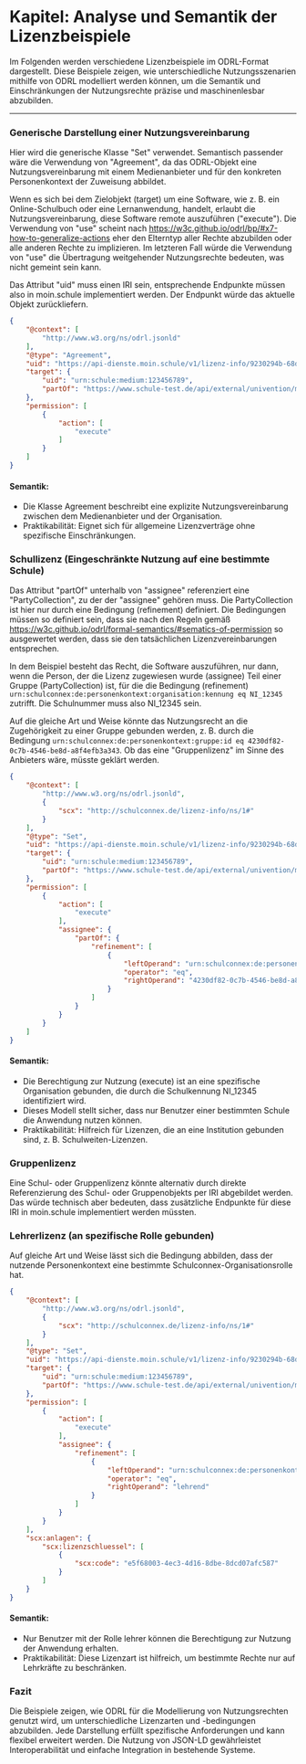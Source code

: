 # Kapitel: Analyse und Semantik der Lizenzbeispiele
Im Folgenden werden verschiedene Lizenzbeispiele im ODRL-Format dargestellt. Diese Beispiele zeigen, wie unterschiedliche Nutzungsszenarien mithilfe von ODRL modelliert werden können, um die Semantik und Einschränkungen der Nutzungsrechte präzise und maschinenlesbar abzubilden.

---

### Generische Darstellung einer Nutzungsvereinbarung
Hier wird die generische Klasse "Set" verwendet. Semantisch passender wäre die Verwendung von "Agreement", da das ODRL-Objekt eine Nutzungsvereinbarung mit einem Medienanbieter und für den konkreten Personenkontext der Zuweisung abbildet. 

Wenn es sich bei dem Zielobjekt (target) um eine Software, wie z. B. ein Online-Schulbuch oder eine Lernanwendung, handelt, erlaubt die Nutzungsvereinbarung, diese Software remote auszuführen ("execute"). Die Verwendung von "use" scheint nach https://w3c.github.io/odrl/bp/#x7-how-to-generalize-actions eher den Elterntyp aller Rechte abzubilden oder alle anderen Rechte zu implizieren. Im letzteren Fall würde die Verwendung von "use" die Übertragung weitgehender Nutzungsrechte bedeuten, was nicht gemeint sein kann. 

Das Attribut "uid" muss einen IRI sein, entsprechende Endpunkte müssen also in moin.schule implementiert werden. Der Endpunkt würde das aktuelle Objekt zurückliefern. 

```json
{
    "@context": [
        "http://www.w3.org/ns/odrl.jsonld"
    ],
    "@type": "Agreement",
    "uid": "https://api-dienste.moin.schule/v1/lizenz-info/9230294b-68da-4f4f-aa63-ad9040122aa7",
    "target": {
        "uid": "urn:schule:medium:123456789",
        "partOf": "https://www.schule-test.de/api/external/univention/media"
    },
    "permission": [
        {
            "action": [
                "execute"
            ]
        }
    ]
}
```

#### Semantik:
* Die Klasse Agreement beschreibt eine explizite Nutzungsvereinbarung zwischen dem Medienanbieter und der Organisation.
* Praktikabilität: Eignet sich für allgemeine Lizenzverträge ohne spezifische Einschränkungen.


### **Schullizenz (Eingeschränkte Nutzung auf eine bestimmte Schule)**

Das Attribut "partOf" unterhalb von "assignee" referenziert eine "PartyCollection", zu der der "assignee" gehören muss. Die PartyCollection ist hier nur durch eine Bedingung (refinement) definiert. Die Bedingungen müssen so definiert sein, dass sie nach den Regeln gemäß https://w3c.github.io/odrl/formal-semantics/#sematics-of-permission so ausgewertet werden, dass sie den tatsächlichen Lizenzvereinbarungen entsprechen. 

In dem Beispiel besteht das Recht, die Software auszuführen, nur dann, wenn die Person, der die Lizenz zugewiesen wurde (assignee) Teil einer Gruppe (PartyCollection) ist, für die die Bedingung (refinement) `urn:schulconnex:de:personenkontext:organisation:kennung eq NI_12345` zutrifft. Die Schulnummer muss also NI_12345 sein. 

Auf die gleiche Art und Weise könnte das Nutzungsrecht an die Zugehörigkeit zu einer Gruppe gebunden werden, z. B. durch die Bedingung `urn:schulconnex:de:personenkontext:gruppe:id eq 4230df82-0c7b-4546-be8d-a8f4efb3a343`. Ob das eine "Gruppenlizenz" im Sinne des Anbieters wäre, müsste geklärt werden. 

```json
{
    "@context": [
        "http://www.w3.org/ns/odrl.jsonld",
        {
            "scx": "http://schulconnex.de/lizenz-info/ns/1#"
        }
    ],
    "@type": "Set",
    "uid": "https://api-dienste.moin.schule/v1/lizenz-info/9230294b-68da-4f4f-aa63-ad9040122aa7",
    "target": {
        "uid": "urn:schule:medium:123456789",
        "partOf": "https://www.schule-test.de/api/external/univention/media"
    },
    "permission": [
        {
            "action": [
                "execute"
            ],
            "assignee": {
                "partOf": {
                    "refinement": [
                        {
                            "leftOperand": "urn:schulconnex:de:personenkontext:gruppe:id",
                            "operator": "eq",
                            "rightOperand": "4230df82-0c7b-4546-be8d-a8f4efb3a343"
                        }
                    ]
                }
            }
        }
    ]
}
```

#### Semantik:
* Die Berechtigung zur Nutzung (execute) ist an eine spezifische Organisation gebunden, die durch die Schulkennung NI_12345 identifiziert wird.
* Dieses Modell stellt sicher, dass nur Benutzer einer bestimmten Schule die Anwendung nutzen können.
* Praktikabilität: Hilfreich für Lizenzen, die an eine Institution gebunden sind, z. B. Schulweiten-Lizenzen.

### Gruppenlizenz
Eine Schul- oder Gruppenlizenz könnte alternativ durch direkte Referenzierung des Schul- oder Gruppenobjekts per IRI abgebildet werden. Das würde technisch aber bedeuten, dass zusätzliche Endpunkte für diese IRI in moin.schule implementiert werden müssten. 

### Lehrerlizenz (an spezifische Rolle gebunden)

Auf gleiche Art und Weise lässt sich die Bedingung abbilden, dass der nutzende Personenkontext eine bestimmte Schulconnex-Organisationsrolle hat. 

```json
{
    "@context": [
        "http://www.w3.org/ns/odrl.jsonld",
        {
            "scx": "http://schulconnex.de/lizenz-info/ns/1#"
        }
    ],
    "@type": "Set",
    "uid": "https://api-dienste.moin.schule/v1/lizenz-info/9230294b-68da-4f4f-aa63-ad9040122aa7",
    "target": {
        "uid": "urn:schule:medium:123456789",
        "partOf": "https://www.schule-test.de/api/external/univention/media"
    },
    "permission": [
        {
            "action": [
                "execute"
            ],
            "assignee": {
                "refinement": [
                    {
                        "leftOperand": "urn:schulconnex:de:personenkontext:rolle",
                        "operator": "eq",
                        "rightOperand": "lehrend"
                    }
                ]
            }
        }
    ],
    "scx:anlagen": {
        "scx:lizenzschluessel": [
            {
                "scx:code": "e5f68003-4ec3-4d16-8dbe-8dcd07afc587"
            }
        ]
    }
}
```

#### Semantik:
* Nur Benutzer mit der Rolle lehrer können die Berechtigung zur Nutzung der Anwendung erhalten.
* Praktikabilität: Diese Lizenzart ist hilfreich, um bestimmte Rechte nur auf Lehrkräfte zu beschränken.



### Fazit
Die Beispiele zeigen, wie ODRL für die Modellierung von Nutzungsrechten genutzt wird, um unterschiedliche Lizenzarten und -bedingungen abzubilden. Jede Darstellung erfüllt spezifische Anforderungen und kann flexibel erweitert werden. Die Nutzung von JSON-LD gewährleistet Interoperabilität und einfache Integration in bestehende Systeme.